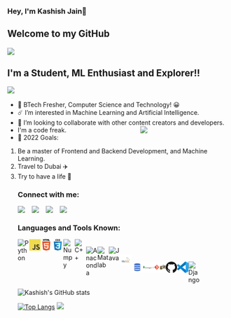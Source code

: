 ### Hey, I'm Kashish Jain👋
<h2>Welcome to my GitHub</h2>
<img align='center' src='https://github.com/mayankchaudhary26/Cool-Readme-ideas/raw/master/data/octocat/daftpunktocat-thomas.gif' width='200'>  

## I'm a Student, ML Enthusiast and Explorer!!

![](https://komarev.com/ghpvc/?username=your-github-kashish0603&color=blue)

- 🔭 BTech Fresher, Computer Science and Technology! 😀
- ☄️ I’m interested in Machine Learning and Artificial Intelligence. 
- 👯 I’m looking to collaborate with other content creators and developers.
- I'm a code freak. <img align='right' src='https://github.com/abhisheknaiidu/abhisheknaiidu/raw/master/code.gif?raw=true' width='200'>
- 🥅 2022 Goals: 
<ol>
  <li> Be a master of Frontend and Backend Development, and Machine Learning.
  </li>
  <li>Travel to Dubai ✈️</li>
  <li> Try to have a life 🥬</li>


### Connect with me:
  
[<img align="left" width="32px" src="https://img.icons8.com/cute-clipart/64/000000/twitter.png"/>][twitter]
[<img align="left" width="32px" src="https://img.icons8.com/cute-clipart/64/000000/instagram-new.png"/>][instagram]
[<img align="left" width="32px" src="https://img.icons8.com/cute-clipart/64/000000/linkedin.png"/>][linkedin]
[<img align="left" width="32px" src="https://img.icons8.com/external-tal-revivo-shadow-tal-revivo/24/000000/external-kaggle-an-online-community-of-data-scientists-and-machine-learners-owned-by-google-logo-shadow-tal-revivo.png"/>][kaggle]
<br />

### Languages and Tools Known:

<a href="https://icons8.com/icon/XPdRFanRZtNK/django"></a>
<img align="left" alt="Python" width="26px" src="https://img.icons8.com/color/48/000000/python--v1.png"/>
<img align="left" alt="JavaScript" width="26px" src="https://raw.githubusercontent.com/github/explore/80688e429a7d4ef2fca1e82350fe8e3517d3494d/topics/javascript/javascript.png" />
<img align="left" alt="HTML5" width="26px" src="https://raw.githubusercontent.com/github/explore/80688e429a7d4ef2fca1e82350fe8e3517d3494d/topics/html/html.png" />
<img align="left" alt="CSS3" width="26px" src="https://raw.githubusercontent.com/github/explore/80688e429a7d4ef2fca1e82350fe8e3517d3494d/topics/css/css.png" />
<img align="left" alt="Numpy" width="26px" src="https://img.icons8.com/color/48/000000/numpy.png"/>
<img align="left" alt="C++" width="26px" src="https://img.icons8.com/ios-filled/2x/c-plus-plus-logo.png"/>  
<img align="left" alt="Anaconda" width="26px" src="https://img.icons8.com/fluency/48/000000/anaconda--v2.png"/>
<img align="left" alt="Matlab" width="26px" src="https://img.icons8.com/fluency/48/000000/matlab.png"/>
<img align="left" alt="Java" width="26px" src="https://img.icons8.com/color/48/000000/java-coffee-cup-logo--v1.png"/>  
<img align="left" alt="MySQL" width="26px" src="https://raw.githubusercontent.com/github/explore/80688e429a7d4ef2fca1e82350fe8e3517d3494d/topics/mysql/mysql.png" />  
<img align="left" alt="SQL" width="26px" src="https://raw.githubusercontent.com/github/explore/80688e429a7d4ef2fca1e82350fe8e3517d3494d/topics/sql/sql.png" />
<img align="left" alt="MongoDB" width="26px" src="https://raw.githubusercontent.com/github/explore/80688e429a7d4ef2fca1e82350fe8e3517d3494d/topics/mongodb/mongodb.png" /> 
<img align="left" alt="Git" width="26px" src="https://raw.githubusercontent.com/github/explore/80688e429a7d4ef2fca1e82350fe8e3517d3494d/topics/git/git.png" />
<img align="left" alt="GitHub" width="26px" src="https://raw.githubusercontent.com/github/explore/78df643247d429f6cc873026c0622819ad797942/topics/github/github.png" />
<img align="left" alt="Visual Studio Code" width="26px" src="https://raw.githubusercontent.com/github/explore/80688e429a7d4ef2fca1e82350fe8e3517d3494d/topics/visual-studio-code/visual-studio-code.png" />
<img align="left" alt="Django" width="26px" src="https://img.icons8.com/ios-filled/50/000000/django.png" />  

<br />
<br />

![Kashish's GitHub stats](https://github-readme-stats.vercel.app/api?username=kashish0603&show_icons=true&theme=dark)

[twitter]: https://twitter.com/Kashish0603
[instagram]: https://www.instagram.com/malivore_2021/
[linkedin]: http://linkedin.com/in/kashish-jain-681983220
[kaggle]: https://www.kaggle.com/kashish0603
  
 [![Top Langs](https://github-readme-stats.vercel.app/api/top-langs/?username=kashish0603&layout=compact)](https://github.com/anuraghazra/github-readme-stats)                            <img src='https://github.com/mayankchaudhary26/Cool-Readme-ideas/raw/master/data/cool.gif' width='200'/>
<!---
kashish0603/kashish0603 is a ✨ special ✨ repository because its `README.md` (this file) appears on your GitHub profile.
You can click the Preview link to take a look at your changes.
--->
